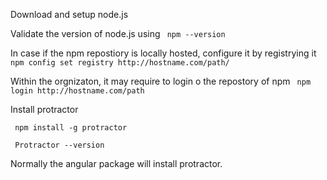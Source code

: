 Download and setup node.js

Validate the version of node.js using 
  ``` npm --version```
  
In case if the npm repostiory is locally hosted, configure it by registrying it
  ``` npm config set registry http://hostname.com/path/```
 
Within the orgnizaton, it may require to login o the repostory of npm
  ``` npm login http://hostname.com/path```
  
Install protractor

``` npm install -g protractor```

``` Protractor --version```

Normally the angular package will install protractor.
  
